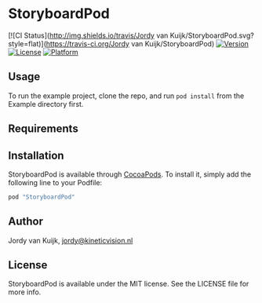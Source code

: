 # StoryboardPod

[![CI Status](http://img.shields.io/travis/Jordy van Kuijk/StoryboardPod.svg?style=flat)](https://travis-ci.org/Jordy van Kuijk/StoryboardPod)
[![Version](https://img.shields.io/cocoapods/v/StoryboardPod.svg?style=flat)](http://cocoapods.org/pods/StoryboardPod)
[![License](https://img.shields.io/cocoapods/l/StoryboardPod.svg?style=flat)](http://cocoapods.org/pods/StoryboardPod)
[![Platform](https://img.shields.io/cocoapods/p/StoryboardPod.svg?style=flat)](http://cocoapods.org/pods/StoryboardPod)

## Usage

To run the example project, clone the repo, and run `pod install` from the Example directory first.

## Requirements

## Installation

StoryboardPod is available through [CocoaPods](http://cocoapods.org). To install
it, simply add the following line to your Podfile:

```ruby
pod "StoryboardPod"
```

## Author

Jordy van Kuijk, jordy@kineticvision.nl

## License

StoryboardPod is available under the MIT license. See the LICENSE file for more info.
